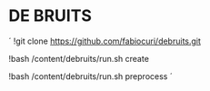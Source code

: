 # DE BRUITS

´
!git clone https://github.com/fabiocuri/debruits.git

!bash /content/debruits/run.sh create

!bash /content/debruits/run.sh preprocess
´
